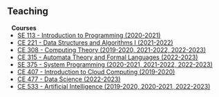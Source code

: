 ## Teaching

<h4 style="margin:0 10px 0;">Courses</h4>

<ul style="margin:0 0 5px;">
  <li><a href="https://se.ieu.edu.tr/en/syllabus/type/read/id/SE+113"><autocolor>SE 113 - Introduction to Programming (2020-2021)</autocolor></a></li>
  <li><a href="https://ce.ieu.edu.tr/en/syllabus/type/read/id/CE+221"><autocolor>CE 221 - Data Structures and Algorithms I (2021-2022)</autocolor></a></li>
  <li><a href="https://ce.ieu.edu.tr/en/syllabus/type/read/id/CE+308"><autocolor>CE 308 - Computing Theory (2019-2020, 2021-2022, 2022-2023)</autocolor></a></li>
  <li><a href="https://ce.ieu.edu.tr/en/syllabus/type/read/id/CE+315"><autocolor>CE 315 - Automata Theory and Formal Languages (2022-2023)</autocolor></a></li>
  <li><a href="https://se.ieu.edu.tr/en/syllabus/type/read/id/SE+375"><autocolor>SE 375 - System Programming (2020-2021, 2021-2022, 2022-2023)</autocolor></a></li>
  <li><a href="https://ce.ieu.edu.tr/en/syllabus/type/read/id/CE+407"><autocolor>CE 407 - Introduction to Cloud Computing (2019-2020)</autocolor></a></li>
  <li><a href="https://ce.ieu.edu.tr/en/syllabus/type/read/id/CE+477"><autocolor>CE 477 - Data Science (2022-2023)</autocolor></a></li>
  <li><a href="https://ce.ieu.edu.tr/en/syllabus/type/read/id/CE+533"><autocolor>CE 533 - Artificial Intelligence (2019-2020, 2020-2021, 2022-2023)</autocolor></a></li>
</ul>
